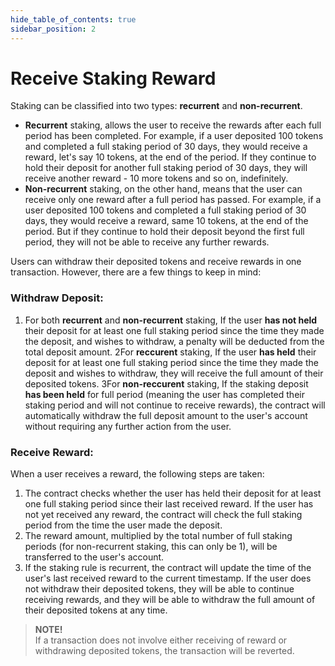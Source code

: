 ```yaml
---
hide_table_of_contents: true
sidebar_position: 2
---
```


# Receive Staking Reward

Staking can be classified into two types: **recurrent** and **non-recurrent**.
- **Recurrent** staking, allows the user to receive the rewards after each full period has been completed. For example, if a user deposited 100 tokens and completed a full staking period of 30 days, they would receive a reward, let's say 10 tokens, at the end of the period. If they continue to hold their deposit for another full staking period of 30 days, they will receive another reward - 10 more  tokens and so on, indefinitely.
- **Non-recurrent** staking, on the other hand, means that the user can receive only one reward after a full period has passed. For example, if a user deposited 100 tokens and completed a full staking period of 30 days, they would receive a reward, same 10 tokens, at the end of the period. But if they continue to hold their deposit beyond the first full period, they will not be able to receive any further rewards.

Users can withdraw their deposited tokens and receive rewards in one transaction. However, there are a few things to keep in mind:

### Withdraw Deposit:
1. For both **recurrent** and **non-recurrent** staking, If the user **has not held** their deposit for at least one full staking period since the time they made the deposit, and wishes to withdraw, a penalty will be deducted from the total deposit amount.
2For **reccurent** staking, If the user **has held** their deposit for at least one full staking period since the time they made the deposit and wishes to withdraw, they will receive the full amount of their deposited tokens.
3For **non-reccurent** staking, If the staking deposit **has been held** for full period (meaning the user has completed their staking period and will not continue to receive rewards), the contract will automatically withdraw the full deposit amount to the user's account without requiring any further action from the user.

### Receive Reward:
When a user receives a reward, the following steps are taken:
1. The contract checks whether the user has held their deposit for at least one full staking period since their last received reward. If the user has not yet received any reward, the contract will check the full staking period from the time the user made the deposit.
2. The reward amount, multiplied by the total number of full staking periods (for non-recurrent staking, this can only be 1), will be transferred to the user's account.
3. If the staking rule is recurrent, the contract will update the time of the user's last received reward to the current timestamp. If the user does not withdraw their deposited tokens, they will be able to continue receiving rewards, and they will be able to withdraw the full amount of their deposited tokens at any time.

> **NOTE!** <br/>
> If a transaction does not involve either receiving of reward or withdrawing deposited tokens, the transaction will be reverted.
